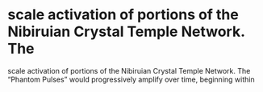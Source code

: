 # scale activation of portions of the Nibiruian Crystal Temple Network. The

scale activation of portions of the Nibiruian Crystal Temple Network. The
“Phantom Pulses” would progressively amplify over time, beginning within